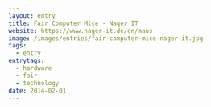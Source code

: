 ```yaml
---
layout: entry
title: Fair Computer Mice - Nager IT
website: https://www.nager-it.de/en/maus
image: /images/entries/fair-computer-mice-nager-it.jpg
tags:
  - entry
entrytags:
  - hardware
  - fair
  - technology
date: 2014-02-01
---
```


